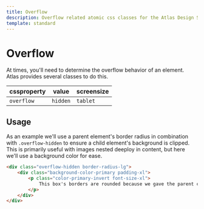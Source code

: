 ```yaml
---
title: Overflow
description: Overflow related atomic css classes for the Atlas Design System
template: standard
---
```


# Overflow

At times, you'll need to determine the overflow behavior of an element. Atlas provides several classes to do this.

| cssproperty | value    | screensize |
| ----------- | -------- | ---------- |
| `overflow`  | `hidden` | `tablet`   |

## Usage

As an example we'll use a parent element's border radius in combination with `.overflow-hidden` to ensure a child element's background is clipped. This is primarily useful with images nested deeploy in content, but here we'll use a background color for ease.

```html
<div class="overflow-hidden border-radius-lg">
	<div class="background-color-primary padding-xl">
		<p class="color-primary-invert font-size-xl">
			This box's borders are rounded because we gave the parent container overflow-hidden
		</p>
	</div>
</div>
```
